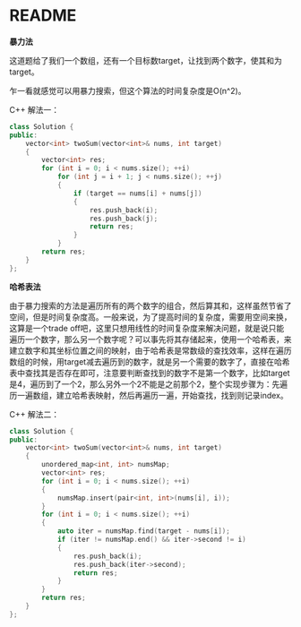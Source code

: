 # README

**暴力法**

这道题给了我们一个数组，还有一个目标数target，让找到两个数字，使其和为target。

乍一看就感觉可以用暴力搜索，但这个算法的时间复杂度是O(n^2)。

C++ 解法一：

```c++
class Solution {
public:
	vector<int> twoSum(vector<int>& nums, int target)
	{
		vector<int> res;
		for (int i = 0; i < nums.size(); ++i)
			for (int j = i + 1; j < nums.size(); ++j)
			{
				if (target == nums[i] + nums[j])
				{
					res.push_back(i);
					res.push_back(j);
					return res;
				}
			}
		return res;
	}
};
```

**哈希表法**

由于暴力搜索的方法是遍历所有的两个数字的组合，然后算其和，这样虽然节省了空间，但是时间复杂度高。一般来说，为了提高时间的复杂度，需要用空间来换，这算是一个trade off吧，这里只想用线性的时间复杂度来解决问题，就是说只能遍历一个数字，那么另一个数字呢？可以事先将其存储起来，使用一个哈希表，来建立数字和其坐标位置之间的映射，由于哈希表是常数级的查找效率，这样在遍历数组的时候，用target减去遍历到的数字，就是另一个需要的数字了，直接在哈希表中查找其是否存在即可，注意要判断查找到的数字不是第一个数字，比如target是4，遍历到了一个2，那么另外一个2不能是之前那个2，整个实现步骤为：先遍历一遍数组，建立哈希表映射，然后再遍历一遍，开始查找，找到则记录index。

 C++ 解法二：

```c++
class Solution {
public:
	vector<int> twoSum(vector<int>& nums, int target) 
	{
		unordered_map<int, int> numsMap;
		vector<int> res;
		for (int i = 0; i < nums.size(); ++i)
		{
			numsMap.insert(pair<int, int>(nums[i], i));
		}
		for (int i = 0; i < nums.size(); ++i)
		{
			auto iter = numsMap.find(target - nums[i]);
			if (iter != numsMap.end() && iter->second != i) 
			{
				res.push_back(i);
				res.push_back(iter->second);
				return res;
			}
		}
		return res;
	}
};
```

